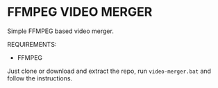 # FFMPEG VIDEO MERGER
 Simple FFMPEG based video merger.


REQUIREMENTS:
  - FFMPEG

Just clone or download and extract the repo, run `video-merger.bat` and follow the instructions.
